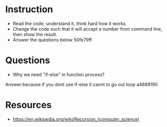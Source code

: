 ﻿# Instruction
* Read the code, understand it, think hard how it works.
* Change the code such that it will accept a number from command line, then show the result.
* Answer the questions below
50fe79ff 
# Questions
* Why we need "if-else" in function process?

Answer:because if you dont use if-else it cannt to go out loop
a4689190 

# Resources
* https://en.wikipedia.org/wiki/Recursion_(computer_science)